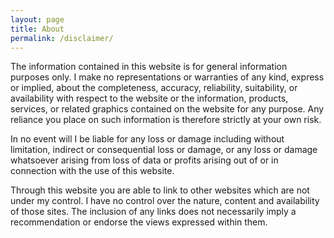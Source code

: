 ```yaml
---
layout: page
title: About
permalink: /disclaimer/
---
```


The information contained in this website is for general information purposes only. I make no representations or warranties of
any kind, express or implied, about the completeness, accuracy, reliability, suitability, or availability with respect to the
website or the information, products, services, or related graphics contained on the website for any purpose. Any reliance you
place on such information is therefore strictly at your own risk.

In no event will I be liable for any loss or damage including without limitation, indirect or consequential loss or damage, or
any loss or damage whatsoever arising from loss of data or profits arising out of or in connection with the use of this
website.

Through this website you are able to link to other websites which are not under my control. I have no control over the nature,
content and availability of those sites. The inclusion of any links does not necessarily imply a recommendation or endorse the
views expressed within them.


